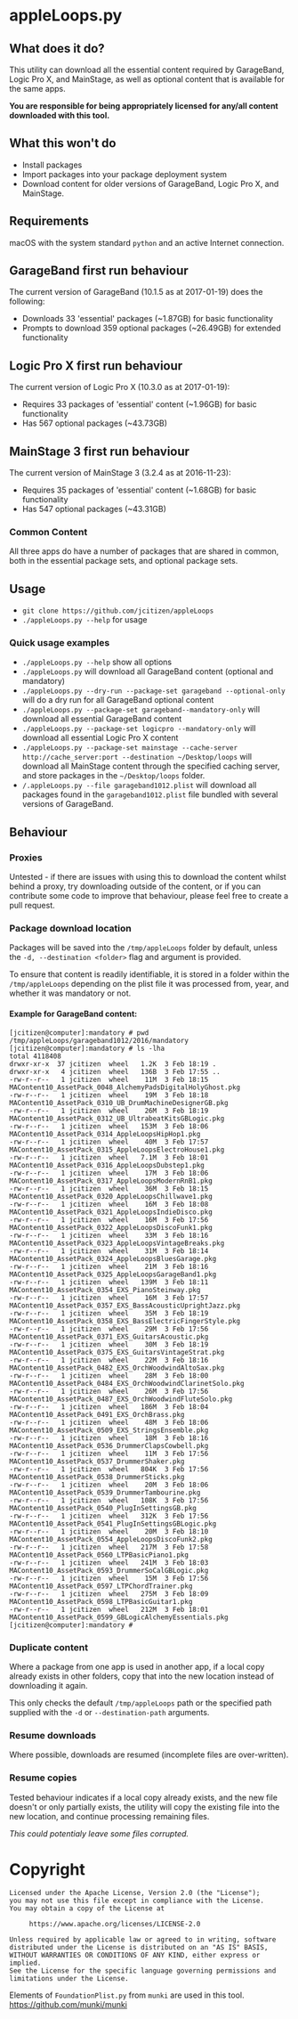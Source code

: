 # appleLoops.py

## What does it do?
This utility can download all the essential content required by GarageBand, Logic Pro X, and MainStage, as well as optional content that is available for the same apps.

**You are responsible for being appropriately licensed for any/all content downloaded with this tool.**

## What this won't do
* Install packages
* Import packages into your package deployment system
* Download content for older versions of GarageBand, Logic Pro X, and MainStage.

## Requirements
macOS with the system standard `python` and an active Internet connection.

## GarageBand first run behaviour
The current version of GarageBand (10.1.5 as at 2017-01-19) does the following:
- Downloads 33 'essential' packages (~1.87GB) for basic functionality
- Prompts to download 359 optional packages (~26.49GB) for extended functionality

## Logic Pro X first run behaviour
The current version of Logic Pro X (10.3.0 as at 2017-01-19):
- Requires 33 packages of 'essential' content (~1.96GB) for basic functionality
- Has 567 optional packages (~43.73GB)

## MainStage 3 first run behaviour
The current version of MainStage 3 (3.2.4 as at 2016-11-23):
- Requires 35 packages of 'essential' content (~1.68GB) for basic functionality
- Has 547 optional packages (~43.31GB)

### Common Content
All three apps do have a number of packages that are shared in common, both in the essential package sets, and optional package sets.

## Usage
* `git clone https://github.com/jcitizen/appleLoops`
* `./appleLoops.py --help` for usage

### Quick usage examples
* `./appleLoops.py --help` show all options
* `./appleLoops.py` will download all GarageBand content (optional and mandatory)
* `./appleLoops.py --dry-run --package-set garageband --optional-only` will do a dry run for all GarageBand optional content
* `./appleLoops.py --package-set garageband--mandatory-only` will download all essential GarageBand content
* `./appleLoops.py --package-set logicpro --mandatory-only` will download all essential Logic Pro X content
* `./appleLoops.py --package-set mainstage --cache-server http://cache_server:port --destination ~/Desktop/loops` will download all MainStage content through the specified caching server, and store packages in the `~/Desktop/loops` folder.
* `/.appleLoops.py --file garageband1012.plist` will download all packages found in the `garageband1012.plist` file bundled with several versions of GarageBand.

## Behaviour

### Proxies
Untested - if there are issues with using this to download the content whilst behind a proxy, try downloading outside of the content, or if you can contribute some code to improve that behaviour, please feel free to create a pull request.

### Package download location
Packages will be saved into the `/tmp/appleLoops` folder by default, unless the `-d, --destination <folder>` flag and argument is provided.

To ensure that content is readily identifiable, it is stored in a folder within the `/tmp/appleLoops` depending on the plist file it was processed from, year, and whether it was mandatory or not.

#### Example for GarageBand content:
```
[jcitizen@computer]:mandatory # pwd
/tmp/appleLoops/garageband1012/2016/mandatory
[jcitizen@computer]:mandatory # ls -lha
total 4118408
drwxr-xr-x  37 jcitizen  wheel   1.2K  3 Feb 18:19 .
drwxr-xr-x   4 jcitizen  wheel   136B  3 Feb 17:55 ..
-rw-r--r--   1 jcitizen  wheel    11M  3 Feb 18:15 MAContent10_AssetPack_0048_AlchemyPadsDigitalHolyGhost.pkg
-rw-r--r--   1 jcitizen  wheel    19M  3 Feb 18:18 MAContent10_AssetPack_0310_UB_DrumMachineDesignerGB.pkg
-rw-r--r--   1 jcitizen  wheel    26M  3 Feb 18:19 MAContent10_AssetPack_0312_UB_UltrabeatKitsGBLogic.pkg
-rw-r--r--   1 jcitizen  wheel   153M  3 Feb 18:06 MAContent10_AssetPack_0314_AppleLoopsHipHop1.pkg
-rw-r--r--   1 jcitizen  wheel    40M  3 Feb 17:57 MAContent10_AssetPack_0315_AppleLoopsElectroHouse1.pkg
-rw-r--r--   1 jcitizen  wheel   7.1M  3 Feb 18:01 MAContent10_AssetPack_0316_AppleLoopsDubstep1.pkg
-rw-r--r--   1 jcitizen  wheel    17M  3 Feb 18:06 MAContent10_AssetPack_0317_AppleLoopsModernRnB1.pkg
-rw-r--r--   1 jcitizen  wheel    36M  3 Feb 18:15 MAContent10_AssetPack_0320_AppleLoopsChillwave1.pkg
-rw-r--r--   1 jcitizen  wheel    16M  3 Feb 18:08 MAContent10_AssetPack_0321_AppleLoopsIndieDisco.pkg
-rw-r--r--   1 jcitizen  wheel    16M  3 Feb 17:56 MAContent10_AssetPack_0322_AppleLoopsDiscoFunk1.pkg
-rw-r--r--   1 jcitizen  wheel    33M  3 Feb 18:16 MAContent10_AssetPack_0323_AppleLoopsVintageBreaks.pkg
-rw-r--r--   1 jcitizen  wheel    31M  3 Feb 18:14 MAContent10_AssetPack_0324_AppleLoopsBluesGarage.pkg
-rw-r--r--   1 jcitizen  wheel    21M  3 Feb 18:16 MAContent10_AssetPack_0325_AppleLoopsGarageBand1.pkg
-rw-r--r--   1 jcitizen  wheel   139M  3 Feb 18:11 MAContent10_AssetPack_0354_EXS_PianoSteinway.pkg
-rw-r--r--   1 jcitizen  wheel    16M  3 Feb 17:57 MAContent10_AssetPack_0357_EXS_BassAcousticUprightJazz.pkg
-rw-r--r--   1 jcitizen  wheel    35M  3 Feb 18:19 MAContent10_AssetPack_0358_EXS_BassElectricFingerStyle.pkg
-rw-r--r--   1 jcitizen  wheel    29M  3 Feb 17:56 MAContent10_AssetPack_0371_EXS_GuitarsAcoustic.pkg
-rw-r--r--   1 jcitizen  wheel    30M  3 Feb 18:19 MAContent10_AssetPack_0375_EXS_GuitarsVintageStrat.pkg
-rw-r--r--   1 jcitizen  wheel    22M  3 Feb 18:16 MAContent10_AssetPack_0482_EXS_OrchWoodwindAltoSax.pkg
-rw-r--r--   1 jcitizen  wheel    28M  3 Feb 18:00 MAContent10_AssetPack_0484_EXS_OrchWoodwindClarinetSolo.pkg
-rw-r--r--   1 jcitizen  wheel    26M  3 Feb 17:56 MAContent10_AssetPack_0487_EXS_OrchWoodwindFluteSolo.pkg
-rw-r--r--   1 jcitizen  wheel   186M  3 Feb 18:04 MAContent10_AssetPack_0491_EXS_OrchBrass.pkg
-rw-r--r--   1 jcitizen  wheel    48M  3 Feb 18:06 MAContent10_AssetPack_0509_EXS_StringsEnsemble.pkg
-rw-r--r--   1 jcitizen  wheel    18M  3 Feb 18:16 MAContent10_AssetPack_0536_DrummerClapsCowbell.pkg
-rw-r--r--   1 jcitizen  wheel    11M  3 Feb 17:56 MAContent10_AssetPack_0537_DrummerShaker.pkg
-rw-r--r--   1 jcitizen  wheel   804K  3 Feb 17:56 MAContent10_AssetPack_0538_DrummerSticks.pkg
-rw-r--r--   1 jcitizen  wheel    20M  3 Feb 18:06 MAContent10_AssetPack_0539_DrummerTambourine.pkg
-rw-r--r--   1 jcitizen  wheel   108K  3 Feb 17:56 MAContent10_AssetPack_0540_PlugInSettingsGB.pkg
-rw-r--r--   1 jcitizen  wheel   312K  3 Feb 17:56 MAContent10_AssetPack_0541_PlugInSettingsGBLogic.pkg
-rw-r--r--   1 jcitizen  wheel    20M  3 Feb 18:10 MAContent10_AssetPack_0554_AppleLoopsDiscoFunk2.pkg
-rw-r--r--   1 jcitizen  wheel   217M  3 Feb 17:58 MAContent10_AssetPack_0560_LTPBasicPiano1.pkg
-rw-r--r--   1 jcitizen  wheel   241M  3 Feb 18:03 MAContent10_AssetPack_0593_DrummerSoCalGBLogic.pkg
-rw-r--r--   1 jcitizen  wheel    15M  3 Feb 17:56 MAContent10_AssetPack_0597_LTPChordTrainer.pkg
-rw-r--r--   1 jcitizen  wheel   275M  3 Feb 18:09 MAContent10_AssetPack_0598_LTPBasicGuitar1.pkg
-rw-r--r--   1 jcitizen  wheel   212M  3 Feb 18:01 MAContent10_AssetPack_0599_GBLogicAlchemyEssentials.pkg
[jcitizen@computer]:mandatory #
```

### Duplicate content
Where a package from one app is used in another app, if a local copy already exists in other folders, copy that into the new location instead of downloading it again.

This only checks the default `/tmp/appleLoops` path or the specified path supplied with the `-d` or `--destination-path` arguments.

### Resume downloads
Where possible, downloads are resumed (incomplete files are over-written).

### Resume copies
Tested behaviour indicates if a local copy already exists, and the new file doesn't or only partially exists, the utility will copy the existing file into the new location, and continue processing remaining files.

_This could potentialy leave some files corrupted._

# Copyright
```
Licensed under the Apache License, Version 2.0 (the "License");
you may not use this file except in compliance with the License.
You may obtain a copy of the License at

     https://www.apache.org/licenses/LICENSE-2.0

Unless required by applicable law or agreed to in writing, software
distributed under the License is distributed on an "AS IS" BASIS,
WITHOUT WARRANTIES OR CONDITIONS OF ANY KIND, either express or implied.
See the License for the specific language governing permissions and
limitations under the License.
```

Elements of `FoundationPlist.py` from `munki` are used in this tool.
https://github.com/munki/munki
